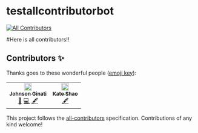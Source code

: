 # testallcontributorbot
<!-- ALL-CONTRIBUTORS-BADGE:START - Do not remove or modify this section -->
[![All Contributors](https://img.shields.io/badge/all_contributors-2-orange.svg?style=flat-square)](#contributors-)
<!-- ALL-CONTRIBUTORS-BADGE:END -->
#Here is all contributors!!

## Contributors ✨

Thanks goes to these wonderful people ([emoji key](https://allcontributors.org/docs/en/emoji-key)):

<!-- ALL-CONTRIBUTORS-LIST:START - Do not remove or modify this section -->
<!-- prettier-ignore-start -->
<!-- markdownlint-disable -->
<table>
  <tr>
    <td align="center"><a href="https://github.com/Johnsonginati"><img src="https://avatars.githubusercontent.com/u/90295174?v=4?s=20" width="20px;" alt=""/><br /><sub><b>Johnson Ginati</b></sub></a><br /><a href="#design-Johnsonginati" title="Design">🎨</a> <a href="https://github.com/Johnsonginati/testallcontributorbot/commits?author=Johnsonginati" title="Code">💻</a> <a href="#content-Johnsonginati" title="Content">🖋</a></td>
    <td align="center"><a href="https://github.com/kateshaowanjou"><img src="https://avatars.githubusercontent.com/u/58837504?v=4?s=20" width="20px;" alt=""/><br /><sub><b>Kate Shao</b></sub></a><br /><a href="#content-kateshaowanjou" title="Content">🖋</a></td>
  </tr>
</table>

<!-- markdownlint-restore -->
<!-- prettier-ignore-end -->

<!-- ALL-CONTRIBUTORS-LIST:END -->

This project follows the [all-contributors](https://github.com/all-contributors/all-contributors) specification. Contributions of any kind welcome!
